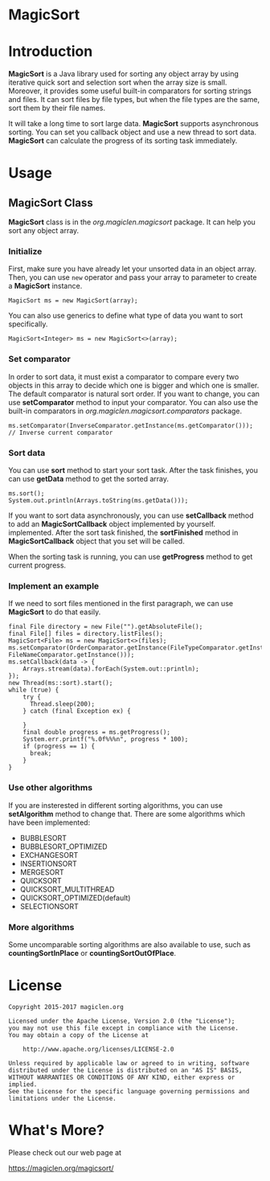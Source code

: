 MagicSort
=================================

# Introduction

**MagicSort** is a Java library used for sorting any object array by using iterative quick sort and selection sort when the array size is small. Moreover, it provides some useful built-in comparators for sorting strings and files. It can sort files by file types, but when the file types are the same, sort them by their file names.

It will take a long time to sort large data. **MagicSort** supports asynchronous sorting. You can set you callback object and use a new thread to sort data. **MagicSort** can calculate the progress of its sorting task immediately.

# Usage

## MagicSort Class

**MagicSort** class is in the *org.magiclen.magicsort* package. It can help you sort any object array.

### Initialize

First, make sure you have already let your unsorted data in an object array. Then, you can use `new` operator and pass your array to parameter to create a **MagicSort** instance.

    MagicSort ms = new MagicSort(array);

You can also use generics to define what type of data you want to sort specifically.

    MagicSort<Integer> ms = new MagicSort<>(array);

### Set comparator

In order to sort data, it must exist a comparator to compare every two objects in this array to decide which one is bigger and which one is smaller. The default comparator is natural sort order. If you want to change, you can use **setComparator** method to input your comparator. You can also use the built-in comparators in *org.magiclen.magicsort.comparators* package.

    ms.setComparator(InverseComparator.getInstance(ms.getComparator())); // Inverse current comparator

### Sort data

You can use **sort** method to start your sort task. After the task finishes, you can use **getData** method to get the sorted array.

    ms.sort();
    System.out.println(Arrays.toString(ms.getData()));

If you want to sort data asynchronously, you can use **setCallback** method to add an **MagicSortCallback** object implemented by yourself. implemented. After the sort task finished, the **sortFinished** method in **MagicSortCallback** object that you set will be called.

When the sorting task is running, you can use **getProgress** method to get current progress.

### Implement an example

If we need to sort files mentioned in the first paragraph, we can use **MagicSort** to do that easily.

    final File directory = new File("").getAbsoluteFile();
    final File[] files = directory.listFiles();
    MagicSort<File> ms = new MagicSort<>(files);
    ms.setComparator(OrderComparator.getInstance(FileTypeComparator.getInstance(), FileNameComparator.getInstance()));
    ms.setCallback(data -> {
        Arrays.stream(data).forEach(System.out::println);
    });
    new Thread(ms::sort).start();
    while (true) {
        try {
          Thread.sleep(200);
        } catch (final Exception ex) {

        }
        final double progress = ms.getProgress();
        System.err.printf("%.0f%%%n", progress * 100);
        if (progress == 1) {
          break;
        }
    }

### Use other algorithms

If you are insterested in different sorting algorithms, you can use **setAlgorithm** method to change that. There are some algorithms which have been implemented:

- BUBBLESORT
- BUBBLESORT_OPTIMIZED
- EXCHANGESORT
- INSERTIONSORT
- MERGESORT
- QUICKSORT
- QUICKSORT_MULTITHREAD
- QUICKSORT_OPTIMIZED(default)
- SELECTIONSORT

### More algorithms

Some uncomparable sorting algorithms are also available to use, such as **countingSortInPlace** or **countingSortOutOfPlace**.

# License

    Copyright 2015-2017 magiclen.org

    Licensed under the Apache License, Version 2.0 (the "License");
    you may not use this file except in compliance with the License.
    You may obtain a copy of the License at

        http://www.apache.org/licenses/LICENSE-2.0

    Unless required by applicable law or agreed to in writing, software
    distributed under the License is distributed on an "AS IS" BASIS,
    WITHOUT WARRANTIES OR CONDITIONS OF ANY KIND, either express or implied.
    See the License for the specific language governing permissions and
    limitations under the License.

# What's More?

Please check out our web page at

https://magiclen.org/magicsort/
